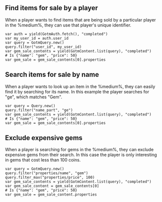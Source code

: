 ## Find items for sale by a player

When a player wants to find items that are being sold by a particular player in the %medium%, they can use that player's unique identifier.

```gdscript
var auth = yield(GotmAuth.fetch(), "completed")
var my_user_id = auth.user_id
var query = GotmQuery.new()
query.filter("user_id", my_user_id)
var gem_sale_contents = yield(GotmContent.list(query), "completed")
# Is {"name": "gem", "price": 50}
var gem_sale = gem_sale_contents[0].properties
```

## Search items for sale by name

When a player wants to look up an item in the %medium%, they can easily find it by searching for its name. In this example the player searches for "ge", which matches "Gem".

```gdscript
var query = Query.new()
query.filter("name_part", "ge")
var gem_sale_contents = yield(GotmContent.list(query), "completed")
# Is {"name": "gem", "price": 50}
var gem_sale = gem_sale_contents[0].properties
```

## Exclude expensive gems

When a player is searching for gems in the %medium%, they can exclude expensive gems from their search. In this case the player is only interesting in gems that cost less than 100 coins.

```gdscript
var query = GotmQuery.new()
query.filter("properties/name", "gem")
query.filter_max("properties/price", 100)
var gem_sale_contents = yield(GotmContent.list(query), "completed")
var gem_sale_content = gem_sale_contents[0]
# Is {"name": "gem", "price": 50}
var gem_sale = gem_sale_content.properties
```
